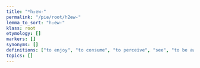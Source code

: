 ```yaml
---
title: "*h₂ew-"
permalink: "/pie/root/h2ew-"
lemma_to_sort: "h₂ew-"
klass: root
etymology: []
markers: []
synonyms: []
definitions: ["to enjoy", "to consume", "to perceive", "see", "to be aware of"]
topics: []
---
```

